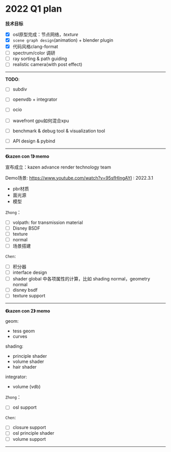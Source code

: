 # 2022 Q1 plan

**技术目标**

- [x] osl原型完成：节点网络，*texture*
- [x] `scene graph design`(animation) + blender plugin
- [x] 代码风格clang-format
- [ ] spectrum/color 调研
- [ ] ray sorting & path guiding
- [ ] realistic camera(with post effect)

------

**TODO**:

- [ ] subdiv
- [ ] openvdb + integrator
- [ ] ocio
- [ ] wavefront gpu如何混合xpu
- [ ] benchmark & debug tool & visualization tool
- [ ] API design & pybind



------

**《kazen con 1》 memo**

宣布成立：kazen advance render technology team

Demo场景: https://www.youtube.com/watch?v=95sfHIngAYI : 2022.3.1

- pbr材质
- 面光源
- 模型

`Zhong`：

- [ ] volpath: for transmission material
- [ ] Disney BSDF
- [ ] texture
- [ ] normal
- [ ] 场景搭建

`Chen`:

- [ ] 积分器
- [ ] interface design
- [ ] shader global 中各项属性的计算，比如 shading normal，geometry normal
- [ ] disney bsdf
- [ ] texture support

---

**《kazen con 2》 memo**

geom:
- tess geom
- curves

shading:
- principle shader
- volume shader
- hair shader

integrator:
- volume (vdb)



`Zhong`：

- [ ] osl support

`Chen`:

- [ ] closure support 
- [ ] osl principle shader
- [ ] volume support
---
